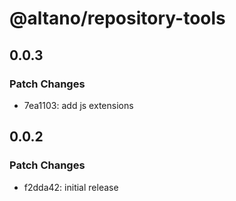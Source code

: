 # @altano/repository-tools

## 0.0.3

### Patch Changes

- 7ea1103: add js extensions

## 0.0.2

### Patch Changes

- f2dda42: initial release

